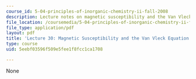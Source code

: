 ```yaml
---
course_id: 5-04-principles-of-inorganic-chemistry-ii-fall-2008
description: Lecture notes on magnetic susceptibility and the Van Vleck equation.
file_location: /coursemedia/5-04-principles-of-inorganic-chemistry-ii-fall-2008/5eebf03596f509e5fee1f8fcc1ca1708_lecture_30.pdf
file_type: application/pdf
layout: pdf
title: 'Lecture 30: Magnetic Susceptibility and the Van Vleck Equation'
type: course
uid: 5eebf03596f509e5fee1f8fcc1ca1708

---
```

None